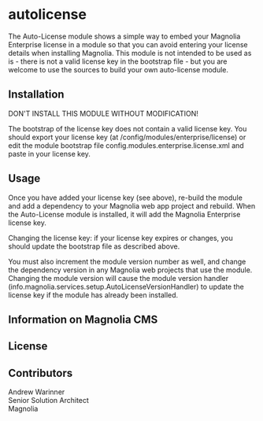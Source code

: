 # autolicense

The Auto-License module shows a simple way to embed your Magnolia Enterprise license in a module so that you can avoid entering your license details when installing Magnolia.
This module is not intended to be used as is - there is not a valid license key in the bootstrap file - but you are welcome to use the sources to build your own auto-license module.


## Installation

DON'T INSTALL THIS MODULE WITHOUT MODIFICATION!

The bootstrap of the license key does not contain a valid license key. You should export your license key (at /config/modules/enterprise/license) or edit the module bootstrap file config.modules.enterprise.license.xml and paste in your license key.


## Usage

Once you have added your license key (see above), re-build the module and add a dependency to your Magnolia web app project and rebuild. When the Auto-License module is installed, it will add the Magnolia Enterprise license key.

Changing the license key: if your license key expires or changes, you should update the bootstrap file as described above. 

You must also increment the module version number as well, and change the dependency version in any Magnolia web projects that use the module. Changing the module version will cause the module version handler (info.magnolia.services.setup.AutoLicenseVersionHandler) to update the license key if the module has already been installed.


## Information on Magnolia CMS


## License


## Contributors

Andrew Warinner<br>
Senior Solution Architect<br>
Magnolia
